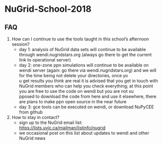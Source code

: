 # NuGrid-School-2018

## FAQ
1. How can I continue to use the tools taught in this school’s afternoon session?
   - day 1: analysis of NuGrid data sets will continue to be available through wendi.nugridstars.org (always go there to get the current link to operational server)
   - day 2: one-zone ppn simulations will continue to be available on wendi server (again: go there via wendi.nugridstars.org) and we will for the time being not delete your directories, once yo\
u get results you think are real it is advised that you get in touch with NuGrid members who can help you check everything; at this point you are free to use the code on wendi but you are not su\
pposed to download the code from here and use it elsewhere, there are plans to make ppn open source in the near future
   - day 3: gce tools can be executed on wendi, or download NuPyCEE from github
2. How to stay in contact?
   - sign up to the NuGrid email list: https://lists.uvic.ca/mailman/listinfo/nugrid
   - we occasional post on this list about updates to wendi and other NuGrid news





